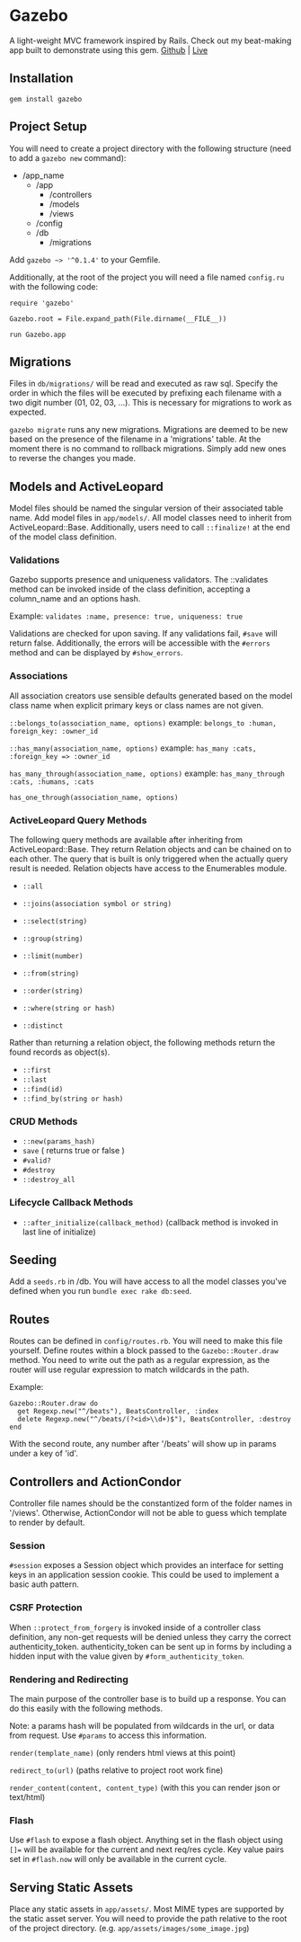 # Gazebo

A light-weight MVC framework inspired by Rails.
Check out my beat-making app built to demonstrate using this gem.
[Github](https://github.com/Tassosb/gazebo-demo "Gazebo Github") |
[Live](http://gazebo-demo.herokuapp.com/ "Live Link")

## Installation

`gem install gazebo`

## Project Setup

You will need to create a project directory with the following structure (need to add a `gazebo new` command):

- /app_name
  - /app
    - /controllers
    - /models
    - /views
  - /config
  - /db
    - /migrations

Add `gazebo ~> '^0.1.4'` to your Gemfile.

Additionally, at the root of the project you will need a file named `config.ru` with the following code:

```
require 'gazebo'

Gazebo.root = File.expand_path(File.dirname(__FILE__))

run Gazebo.app
```

## Migrations

Files in `db/migrations/` will be read and executed as raw sql. Specify the order in which the files will be executed by prefixing each filename with a two digit number (01, 02, 03, ...). This is necessary for migrations to work as expected.

`gazebo migrate` runs any new migrations. Migrations are deemed to be new based on the presence of the filename in a 'migrations' table. At the moment there is no command to rollback migrations. Simply add new ones to reverse the changes you made.

## Models and ActiveLeopard

Model files should be named the singular version of their associated table name. Add model files in `app/models/`. All model classes need to inherit from ActiveLeopard::Base. Additionally, users need to call `::finalize!` at the end of the model class definition.

### Validations

Gazebo supports presence and uniqueness validators. The ::validates method can be invoked inside of the class definition, accepting a column_name and an options hash.

Example:
`validates :name, presence: true, uniqueness: true`

Validations are checked for upon saving. If any validations fail, `#save` will return false. Additionally, the errors will be accessible with the `#errors` method and can be displayed by `#show_errors`.

### Associations

All association creators use sensible defaults generated based on the model class name when explicit primary keys or class names are not given.

`::belongs_to(association_name, options)`
example: `belongs_to :human, foreign_key: :owner_id`

`::has_many(association_name, options)`
example: `has_many :cats, :foreign_key => :owner_id`

`has_many_through(association_name, options)`
example: `has_many_through :cats, :humans, :cats`

`has_one_through(association_name, options)`

### ActiveLeopard Query Methods

The following query methods are available after inheriting from ActiveLeopard::Base. They return Relation objects and can be chained on to each other. The query that is built is only triggered when the actually query result is needed. Relation objects have access to the Enumerables module.

- `::all`

- `::joins(association symbol or string)`
- `::select(string)`
- `::group(string)`
- `::limit(number)`
- `::from(string)`
- `::order(string)`
- `::where(string or hash)`
- `::distinct`

Rather than returning a relation object, the following methods return the found records as object(s).

- `::first`
- `::last`
- `::find(id)`
- `::find_by(string or hash)`

### CRUD Methods

- `::new(params_hash)`
- `save` ( returns true or false )
- `#valid?`
- `#destroy`
- `::destroy_all`

### Lifecycle Callback Methods

- `::after_initialize(callback_method)` (callback method is invoked in last line of initialize)

## Seeding

Add a `seeds.rb` in /db. You will have access to all the model classes you've defined when you run `bundle exec rake db:seed`.

## Routes

Routes can be defined in `config/routes.rb`. You will need to make this file yourself. Define routes within a block passed to the `Gazebo::Router.draw` method. You need to write out the path as a regular expression, as the router will use regular expression to match wildcards in the path.

Example:
```
Gazebo::Router.draw do
  get Regexp.new("^/beats"), BeatsController, :index
  delete Regexp.new("^/beats/(?<id>\\d+)$"), BeatsController, :destroy
end
```

With the second route, any number after '/beats' will show up in params under a key of 'id'.

## Controllers and ActionCondor

Controller file names should be the constantized form of the folder names in '/views'. Otherwise, ActionCondor will not be able to guess which template to render by default.

### Session

`#session` exposes a Session object which provides an interface for setting keys in an application session cookie. This could be used to implement a basic auth pattern.

### CSRF Protection

When `::protect_from_forgery` is invoked inside of a controller class definition, any non-get requests will be denied unless they carry the correct authenticity_token. authenticity_token can be sent up in forms by including a hidden input with the value given by `#form_authenticity_token`.

### Rendering and Redirecting

The main purpose of the controller base is to build up a response. You can do this easily with the following methods.

Note: a params hash will be populated from wildcards in the url, or data from request. Use `#params` to access this information.

`render(template_name)` (only renders html views at this point)

`redirect_to(url)` (paths relative to project root work fine)

`render_content(content, content_type)` (with this you can render json or text/html)

### Flash

Use `#flash` to expose a flash object. Anything set in the flash object using `[]=` will be available for the current and next req/res cycle. Key value pairs set in `#flash.now` will only be available in the current cycle.

## Serving Static Assets

Place any static assets in `app/assets/`. Most MIME types are supported by the static asset server. You will need to provide the path relative to the root of the project directory. (e.g. `app/assets/images/some_image.jpg`)
